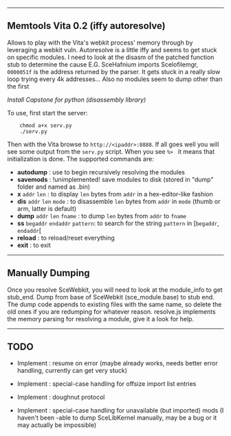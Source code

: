 -------
Memtools Vita 0.2 (iffy autoresolve)
-------
Allows to play with the Vita's webkit process' memory through by leveraging a webkit vuln. Autoresolve is a little iffy and seems to get stuck on specific modules. I need to look at the disasm of the patched function stub to determine the cause 
E.G. SceHafnium imports Scelofilemgr, `0000051f` is the address returned by the parser. It gets stuck in a really slow loop trying every 4k addresses... Also no modules seem to dump other than the first

*Install Capstone for python (disassembly library)*

To use, first start the server:
```
    chmod a+x serv.py
    ./serv.py
```
Then with the Vita browse to `http://<ipaddr>:8888`.
If all goes well you will see some output from the `serv.py` script. 
When you see `%> ` it means that initialization is done.
The supported commands are:
- **autodump**  : use to begin recursively resolving the modules
- **savemods** : !unimplemented! save modules to disk (stored in "dump" folder and named as <modname>.bin)
- **x** `addr` `len` : to display `len` bytes from `addr` in a hex-editor-like fashion
- **dis** `addr` `len` `mode` : to disassemble `len` bytes from `addr` in `mode` (thumb or arm, latter is default)
- **dump** `addr` `len` `fname` : to dump `len` bytes from `addr` to `fname`
- **ss** `begaddr` `endaddr` `pattern`: to search for the string `pattern` in [`begaddr`, `endaddr`[
- **reload** : to reload/reset everything
- **exit** : to exit

-----
Manually Dumping
-----
Once you resolve SceWebkit, you will need to look at the module_info to get stub_end. Dump from base of SceWebkit (sce_module.base) to stub end. The dump code appends to existing files with the same name, so delete the old ones if you are redumping for whatever reason. resolve.js implements the memory parsing for resolving a module, give it a look for help.

-----
TODO
-----

- Implement : resume on error (maybe already works, needs better error handling, currently can get very stuck)


- Implement : special-case handling for offsize import list entries

- Implement : doughnut protocol

- Implement : special-case handling for unavailable (but imported) mods (I haven't been -able to dump SceLibKernel manually, may be a bug or it may actually be impossible)


